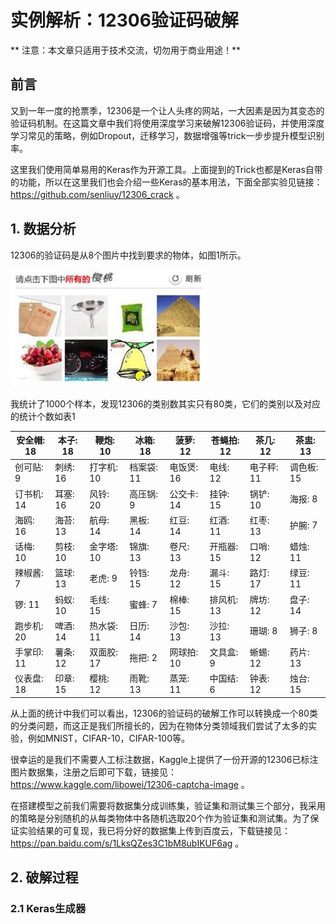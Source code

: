# 实例解析：12306验证码破解

** 注意：本文章只适用于技术交流，切勿用于商业用途！**

## 前言

又到一年一度的抢票季，12306是一个让人头疼的网站，一大因素是因为其变态的验证码机制。在这篇文章中我们将使用深度学习来破解12306验证码，并使用深度学习常见的策略，例如Dropout，迁移学习，数据增强等trick一步步提升模型识别率。

这里我们使用简单易用的Keras作为开源工具。上面提到的Trick也都是Keras自带的功能，所以在这里我们也会介绍一些Keras的基本用法，下面全部实验见链接：https://github.com/senliuy/12306_crack 。

## 1. 数据分析

12306的验证码是从8个图片中找到要求的物体，如图1所示。

![](/assets/12306_1.png)

我统计了1000个样本，发现12306的类别数其实只有80类，它们的类别以及对应的统计个数如表1

| 安全帽: 18 | 本子: 18 | 鞭炮: 10 | 冰箱: 18 | 菠萝: 12 | 苍蝇拍: 12 | 茶几: 12 | 茶盅: 13 |
| --- | --- | --- | --- | --- | --- | --- | --- |
| 创可贴: 9 | 刺绣: 16 | 打字机: 10 | 档案袋: 11 | 电饭煲: 16 | 电线: 12 | 电子秤: 11 | 调色板: 15 |
| 订书机: 14 | 耳塞: 16 | 风铃: 20 | 高压锅: 9 | 公交卡: 14 | 挂钟: 15 | 锅铲: 10 | 海报: 8 |
| 海鸥: 16 | 海苔: 13 | 航母: 14 | 黑板: 14 | 红豆: 14 | 红酒: 11 | 红枣: 13 | 护腕: 7 |
| 话梅: 10 | 剪枝: 10 | 金字塔: 10 | 锦旗: 13 | 卷尺: 13 | 开瓶器: 15 | 口哨: 12 | 蜡烛: 11 |
| 辣椒酱: 7 | 篮球: 13 | 老虎: 9 | 铃铛: 15 | 龙舟: 12 | 漏斗: 15 | 路灯: 17 | 绿豆: 11 |
| 锣: 11 | 蚂蚁: 10 | 毛线: 15 | 蜜蜂: 7 | 棉棒: 15 | 排风机: 13 | 牌坊: 12 | 盘子: 14 |
| 跑步机: 20 | 啤酒: 14 | 热水袋: 11 | 日历: 14 | 沙包: 13 | 沙拉: 13 | 珊瑚: 8 | 狮子: 8 |
| 手掌印: 11 | 薯条: 12 | 双面胶: 17 | 拖把: 2 | 网球拍: 10 | 文具盒: 9 | 蜥蜴: 12 | 药片: 13 |
| 仪表盘: 18 | 印章: 15 | 樱桃: 12 | 雨靴: 13 | 蒸笼: 11 | 中国结: 6 | 钟表: 12 | 烛台: 15 |

从上面的统计中我们可以看出，12306的验证码的破解工作可以转换成一个80类的分类问题，而这正是我们所擅长的，因为在物体分类领域我们尝试了太多的实验，例如MNIST，CIFAR-10，CIFAR-100等。

很幸运的是我们不需要人工标注数据，Kaggle上提供了一份开源的12306已标注图片数据集，注册之后即可下载，链接见：https://www.kaggle.com/libowei/12306-captcha-image 。

在搭建模型之前我们需要将数据集分成训练集，验证集和测试集三个部分，我采用的策略是分别随机的从每类物体中各随机选取20个作为验证集和测试集。为了保证实验结果的可复现，我已将分好的数据集上传到百度云，下载链接见：https://pan.baidu.com/s/1LksQZes3C1bM8ubIKUF6ag 。

## 2. 破解过程

### 2.1 Keras生成器











